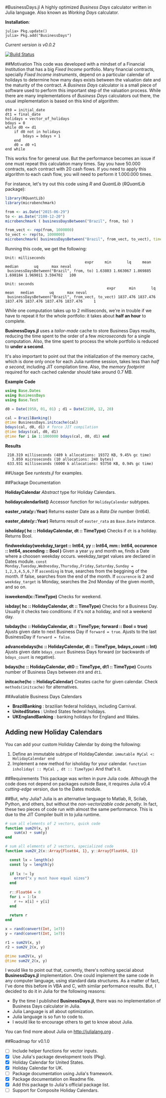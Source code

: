 #BusinessDays.jl
A highly optimized *Business Days* calculator written in Julia language.
Also known as *Working Days* calculator.

**Installation**: 
```
julia> Pkg.update()
julia> Pkg.add("BusinessDays")
```
*Current version is v0.0.2*

[![Build Status](https://travis-ci.org/felipenoris/BusinessDays.jl.svg?branch=master)](https://travis-ci.org/felipenoris/BusinessDays.jl)

##Motivation
This code was developed with a mindset of a Financial Institution that has a big *Fixed Income* portfolio. Many financial contracts, specially *Fixed Income instruments*, depend on a particular calendar of holidays to determine how many days exists between the valuation date and the maturity of the contract. A *Business Days* calculator is a small piece of software used to perform this important step of the valuation process.
While there are many implementations of *Business Days* calculators out there, the usual implementation is based on this kind of algorithm:

```
dt0 = initial_date
dt1 = final_date
holidays = vector_of_holidays
bdays = 0
while d0 <= d1
	if d0 not in holidays
		bdays = bdays + 1
	end
	d0 = d0 +1
end while
```

This works fine for general use. But the performance becomes an issue if one must repeat this calculation many times. Say you have 50.000 contracts, each contract with 20 cash flows. If you need to apply this algorithm to each cash flow, you will need to perform it 1.000.000 times.

For instance, let's try out this code using *R* and *QuantLib* (*RQuantLib* package):
```R
library(RQuantLib)
library(microbenchmark)

from <- as.Date("2015-06-29")
to <- as.Date("2100-12-20")
microbenchmark ( businessDaysBetween("Brazil", from, to) )

from_vect <- rep(from, 1000000)
to_vect <- rep(to, 1000000)
microbenchmark( businessDaysBetween("Brazil", from_vect, to_vect), times=1)
```

Running this code, we get the following:
```
Unit: milliseconds
                                    expr     min       lq     mean   median       uq      max neval
 businessDaysBetween("Brazil", from, to) 1.63803 1.663067 1.869885 1.698184 1.969011 3.594702   100

Unit: seconds
                                              expr      min       lq     mean   median       uq      max neval
 businessDaysBetween("Brazil", from_vect, to_vect) 1837.476 1837.476 1837.476 1837.476 1837.476 1837.476     1

```

While one computation takes up to 2 milliseconds, we're in trouble if we have to repeat it for the whole portfolio: it takes about **half an hour** to complete.

**BusinessDays.jl** uses a *tailor-made* cache to store Business Days results, reducing the time spent to the order of a few *microseconds* for a single computation. Also, the time spent to process the whole portfolio is reduced to **under a second**.

It's also important to point out that the initialization of the memory cache, which is done only once for each Julia runtime session, takes less than *half a second*, including JIT compilation time. Also, the *memory footprint* required for each cached calendar should take around 0.7 MB.

**Example Code**
```julia
using Base.Dates
using BusinessDays
using Base.Test

d0 = Date(1950, 01, 01) ; d1 = Date(2100, 12, 20)

cal = BrazilBanking()
@time BusinessDays.initcache(cal)
bdays(cal, d0, d1) # force JIT compilation
@time bdays(cal, d0, d1)
@time for i in 1:1000000 bdays(cal, d0, d1) end
```

**Results**
```
 210.319 milliseconds (489 k allocations: 19372 KB, 9.45% gc time)
   3.859 microseconds (10 allocations: 240 bytes)
 633.931 milliseconds (6000 k allocations: 93750 KB, 0.94% gc time)
 ```

##Usage
See *runtests.jl* for examples.

##Package Documentation

**HolidayCalendar**
*Abstract* type for Holiday Calendars.

**holidaycalendarlist()**
Accessor function for `HolidayCalendar` subtypes.

**easter_rata(y::Year)**
Returns easter Date as a *Rata Die* number (Int64).

**easter_date(y::Year)**
Returns result of `easter_rata` as `Base.Date` instance.

**isholiday( hc :: HolidayCalendar, dt :: TimeType)**
Checks if `dt` is a holiday. Returns Bool.

**findweekday(weekday_target :: Int64, yy :: Int64, mm:: Int64, occurence :: Int64, ascending :: Bool )**
Given a year `yy` and month `mm`, finds a Date where a choosen weekday occurs.
weekday_target values are declared in Dates module.
`const Monday,Tuesday,Wednesday,Thursday,Friday,Saturday,Sunday = 1,2,3,4,5,6,7`
If `ascending` is true, searches from the beggining of the month. If false, searches from the end of the month.
If `occurence` is 2 and `weekday_target` is Monday, searches the 2nd Monday of the given month, and so on.

**isweekend(x::TimeType)**
Checks for weekend.

**isbday( hc :: HolidayCalendar, dt :: TimeType)**
Checks for a Business Day. Usually it checks two conditions: if it's not a holiday, and not a weekend day.

**tobday(hc :: HolidayCalendar, dt :: TimeType; forward :: Bool = true)**
Ajusts given date to next Business Day if `forward = true`.
Ajusts to the last BusinessDay if `forward = false`.

**advancebdays(hc :: HolidayCalendar, dt :: TimeType, bdays_count :: Int)**
Ajusts given date `bdays_count` Business Days forward (or backwards of `bdays_count` is negative).

**bdays(hc :: HolidayCalendar, dt0 :: TimeType, dt1 :: TimeType)**
Counts number of Business Days between `dt0` and `dt1`.

**initcache(hc :: HolidayCalendar)**
Creates cache for given calendar. Check `methods(initcache)` for alternatives.

##Avaliable Business Days Calendars
* **BrazilBanking** : brazilian federal holidays, including Carnival.
* **UnitedStates** : United States federal holidays.
* **UKEnglandBanking** : banking holidays for England and Wales.

## Adding new Holiday Calendars
You can add your custom Holiday Calendar by doing the following:
1. Define an immutable subtype of HolidayCalendar. `immutable MyCal <: HolidayCalendar end`
2. Implement a new method for isholiday for your calendar. `function isholiday( :: MyCal , dt :: TimeType)`
And that's it.

##Requirements
This package was writen in pure Julia code.
Although the code does not depend on packages outside Base, it requires Julia v0.4 *cutting-edge* version, due to the Dates module.

##But, why Julia?
Julia is an alternative language to Matlab, R, Scilab, Python, and others, but without the *non-vectorizable code penalty*. In fact, these two pieces of code run with almost the same performance. This is due to the JIT Compiler built in to julia runtime.

```julia
# sum all elements of 2 vectors, quick code
function sum2V(x, y)
	sum(x) + sum(y)
end

# sum all elements of 2 vectors, specialized code
function sum2V_2(x::Array{Float64, 1}, y::Array{Float64, 1})

  const lx = length(x)
  const ly = length(y)
  
  if lx != ly
    error("x y must have equal sizes")
  end
  
  r::Float64 = 0
  for i = 1:lx
    r += x[i] + y[i]
  end
  
  return r
end

x = rand(convert(Int, 1e7))
y = rand(convert(Int, 1e7))

r1 = sum2V(x, y)
r2 = sum2V_2(x, y)

@time sum2V(x, y)
@time sum2V_2(x, y)
```

I would like to point out that, currently, there's nothing special about **BusinessDays.jl** implementation. One could implement the same code in any computer language, using standard data structures. As a matter of fact, I've done this before in VBA and C, with similar performance results. But, I decided to do it in Julia for the following reasons:
* By the time I published **BusinessDays.jl**, there was no implementation of Business Days calculator in Julia.
* Julia Language is all about optimization.
* Julia language is so fun to code to.
* I would like to encourage others to get to know about Julia.

You can find more about Julia on http://julialang.org .

##Roadmap for v0.1.0
- [ ] Include helper functions for vector inputs.
- [x] Use Julia's package development tools (Pkg).
- [x] Holiday Calendar for United States.
- [x] Holiday Calendar for UK.
- [ ] Package documentation using Julia's framework.
- [x] Package documentation on Readme file.
- [x] Add this package to Julia's official package list.
- [ ] Support for Composite Holiday Calendars.
